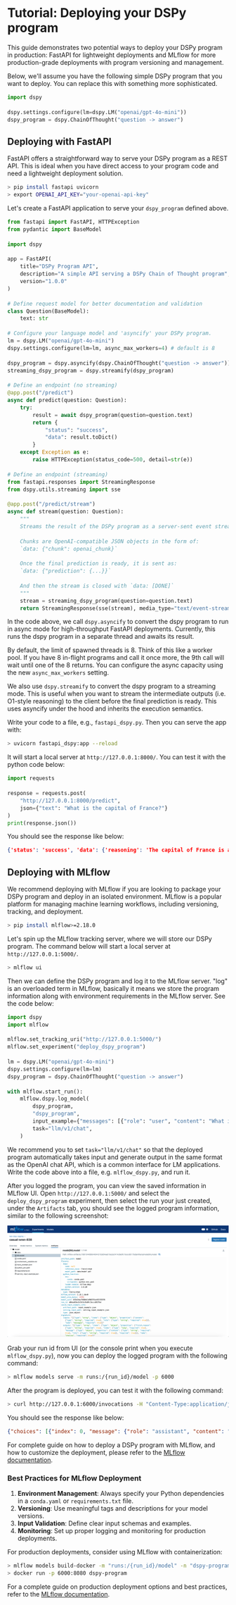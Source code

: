 # Tutorial: Deploying your DSPy program

This guide demonstrates two potential ways to deploy your DSPy program in production: FastAPI for lightweight deployments and MLflow for more production-grade deployments with program versioning and management.

Below, we'll assume you have the following simple DSPy program that you want to deploy. You can replace this with something more sophisticated.

```python
import dspy

dspy.settings.configure(lm=dspy.LM("openai/gpt-4o-mini"))
dspy_program = dspy.ChainOfThought("question -> answer")
```

## Deploying with FastAPI

FastAPI offers a straightforward way to serve your DSPy program as a REST API. This is ideal when you have direct access to your program code and need a lightweight deployment solution.

```bash
> pip install fastapi uvicorn
> export OPENAI_API_KEY="your-openai-api-key"
```

Let's create a FastAPI application to serve your `dspy_program` defined above.

```python
from fastapi import FastAPI, HTTPException
from pydantic import BaseModel

import dspy

app = FastAPI(
    title="DSPy Program API",
    description="A simple API serving a DSPy Chain of Thought program",
    version="1.0.0"
)

# Define request model for better documentation and validation
class Question(BaseModel):
    text: str

# Configure your language model and 'asyncify' your DSPy program.
lm = dspy.LM("openai/gpt-4o-mini")
dspy.settings.configure(lm=lm, async_max_workers=4) # default is 8

dspy_program = dspy.asyncify(dspy.ChainOfThought("question -> answer"))
streaming_dspy_program = dspy.streamify(dspy_program)

# Define an endpoint (no streaming)
@app.post("/predict")
async def predict(question: Question):
    try:
        result = await dspy_program(question=question.text)
        return {
            "status": "success",
            "data": result.toDict()
        }
    except Exception as e:
        raise HTTPException(status_code=500, detail=str(e))

# Define an endpoint (streaming)
from fastapi.responses import StreamingResponse
from dspy.utils.streaming import sse

@app.post("/predict/stream")
async def stream(question: Question):
    """
    Streams the result of the DSPy program as a server-sent event stream.

    Chunks are OpenAI-compatible JSON objects in the form of:
    `data: {"chunk": openai_chunk}`

    Once the final prediction is ready, it is sent as:
    `data: {"prediction": {...}}`

    And then the stream is closed with `data: [DONE]`
    """
    stream = streaming_dspy_program(question=question.text)
    return StreamingResponse(sse(stream), media_type="text/event-stream")

```

In the code above, we call `dspy.asyncify` to convert the dspy program to run in async mode for high-throughput FastAPI
deployments. Currently, this runs the dspy program in a separate thread and awaits its result.

By default, the limit of spawned threads is 8. Think of this like a worker pool.
If you have 8 in-flight programs and call it once more, the 9th call will wait until one of the 8 returns.
You can configure the async capacity using the new `async_max_workers` setting.

We also use `dspy.streamify` to convert the dspy program to a streaming mode. This is useful when you want to stream
the intermediate outputs (i.e. O1-style reasoning) to the client before the final prediction is ready. This uses
asyncify under the hood and inherits the execution semantics.

Write your code to a file, e.g., `fastapi_dspy.py`. Then you can serve the app with:

```bash
> uvicorn fastapi_dspy:app --reload
```

It will start a local server at `http://127.0.0.1:8000/`. You can test it with the python code below:

```python
import requests

response = requests.post(
    "http://127.0.0.1:8000/predict",
    json={"text": "What is the capital of France?"}
)
print(response.json())
```

You should see the response like below:

```json
{'status': 'success', 'data': {'reasoning': 'The capital of France is a well-known fact, commonly taught in geography classes and referenced in various contexts. Paris is recognized globally as the capital city, serving as the political, cultural, and economic center of the country.', 'answer': 'The capital of France is Paris.'}}
```

## Deploying with MLflow

We recommend deploying with MLflow if you are looking to package your DSPy program and deploy in an isolated environment.
MLflow is a popular platform for managing machine learning workflows, including versioning, tracking, and deployment.

```bash
> pip install mlflow>=2.18.0
```

Let's spin up the MLflow tracking server, where we will store our DSPy program. The command below will start a local server at
`http://127.0.0.1:5000/`.

```bash
> mlflow ui
```

Then we can define the DSPy program and log it to the MLflow server. "log" is an overloaded term in MLflow, basically it means
we store the program information along with environment requirements in the MLflow server. See the code below:

```python
import dspy
import mlflow

mlflow.set_tracking_uri("http://127.0.0.1:5000/")
mlflow.set_experiment("deploy_dspy_program")

lm = dspy.LM("openai/gpt-4o-mini")
dspy.settings.configure(lm=lm)
dspy_program = dspy.ChainOfThought("question -> answer")

with mlflow.start_run():
    mlflow.dspy.log_model(
        dspy_program,
        "dspy_program",
        input_example={"messages": [{"role": "user", "content": "What is LLM agent?"}]},
        task="llm/v1/chat",
    )
```

We recommend you to set `task="llm/v1/chat"` so that the deployed program automatically takes input and generate output in
the same format as the OpenAI chat API, which is a common interface for LM applications. Write the code above into
a file, e.g. `mlflow_dspy.py`, and run it.

After you logged the program, you can view the saved information in MLflow UI. Open `http://127.0.0.1:5000/` and select
the `deploy_dspy_program` experiment, then select the run your just created, under the `Artifacts` tab, you should see the
logged program information, similar to the following screenshot:

![MLflow UI](./dspy_mlflow_ui.png)

Grab your run id from UI (or the console print when you execute `mlflow_dspy.py`), now you can deploy the logged program
with the following command:

```bash
> mlflow models serve -m runs:/{run_id}/model -p 6000
```

After the program is deployed, you can test it with the following command:

```bash
> curl http://127.0.0.1:6000/invocations -H "Content-Type:application/json"  --data '{"messages": [{"content": "what is 2 + 2?", "role": "user"}]}'
```

You should see the response like below:

```json
{"choices": [{"index": 0, "message": {"role": "assistant", "content": "{\"reasoning\": \"The question asks for the sum of 2 and 2. To find the answer, we simply add the two numbers together: 2 + 2 = 4.\", \"answer\": \"4\"}"}, "finish_reason": "stop"}]}
```

For complete guide on how to deploy a DSPy program with MLflow, and how to customize the deployment, please refer to the
[MLflow documentation](https://mlflow.org/docs/latest/llms/dspy/index.html).

### Best Practices for MLflow Deployment

1. **Environment Management**: Always specify your Python dependencies in a `conda.yaml` or `requirements.txt` file.
2. **Versioning**: Use meaningful tags and descriptions for your model versions.
3. **Input Validation**: Define clear input schemas and examples.
4. **Monitoring**: Set up proper logging and monitoring for production deployments.

For production deployments, consider using MLflow with containerization:

```bash
> mlflow models build-docker -m "runs:/{run_id}/model" -n "dspy-program"
> docker run -p 6000:8080 dspy-program
```

For a complete guide on production deployment options and best practices, refer to the
[MLflow documentation](https://mlflow.org/docs/latest/llms/dspy/index.html).

